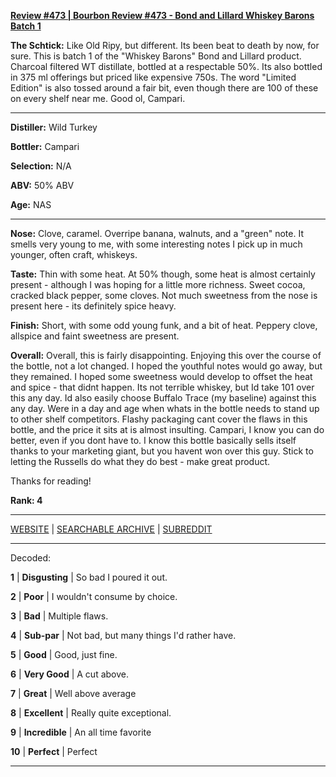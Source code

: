 
[**Review #473 | Bourbon Review #473 - Bond and Lillard Whiskey Barons Batch 1**]( https://t8ke.review/review-473-bond-and-lillard-batch-1/)

**The Schtick:** Like Old Ripy, but different. Its been beat to death by now, for sure. This is batch 1 of the "Whiskey Barons" Bond and Lillard product. Charcoal filtered WT distillate, bottled at a respectable 50%. Its also bottled in 375 ml offerings but priced like expensive 750s. The word "Limited Edition" is also tossed around a fair bit, even though there are 100 of these on every shelf near me. Good ol, Campari. 

-----

**Distiller:** Wild Turkey      

**Bottler:** Campari

**Selection:** N/A

**ABV:**  50% ABV

**Age:** NAS 

-----

**Nose:**  Clove, caramel. Overripe banana, walnuts, and a "green" note. It smells very young to me, with some interesting notes I pick up in much younger, often craft, whiskeys.  

**Taste:** Thin with some heat. At 50% though, some heat is almost certainly present - although I was hoping for a little more richness. Sweet cocoa, cracked black pepper, some cloves. Not much sweetness from the nose is present here - its definitely spice heavy. 

**Finish:** Short, with some odd young funk, and a bit of heat. Peppery clove, allspice and faint sweetness are present. 

**Overall:** Overall, this is fairly disappointing. Enjoying this over the course of the bottle, not a lot changed. I hoped the youthful notes would go away, but they remained. I hoped some sweetness would develop to offset the heat and spice - that didnt happen. Its not terrible whiskey, but Id take 101 over this any day. Id also easily choose Buffalo Trace (my baseline) against this any day. Were in a day and age when whats in the bottle needs to stand up to other shelf competitors. Flashy packaging cant cover the flaws in this bottle, and the price it sits at is almost insulting. Campari, I know you can do better, even if you dont have to. I know this bottle basically sells itself thanks to your marketing giant, but you havent won over this guy. Stick to letting the Russells do what they do best - make great product.

Thanks for reading!

**Rank: 4**



-----

[WEBSITE](https://t8ke.review) | [SEARCHABLE ARCHIVE](https://t8ke.review/review-archive/) | [SUBREDDIT](https://reddit.com/r/t8kereviews)

-----

Decoded:

**1** | **Disgusting** | So bad I poured it out.

**2** | **Poor** | I wouldn't consume by choice.

**3** | **Bad** | Multiple flaws.

**4** | **Sub-par** | Not bad, but many things I'd rather have.

**5** | **Good** | Good, just fine.

**6** | **Very Good** | A cut above.

**7** | **Great** | Well above average

**8** | **Excellent** | Really quite exceptional.

**9** | **Incredible** | An all time favorite

**10** | **Perfect** | Perfect

----

